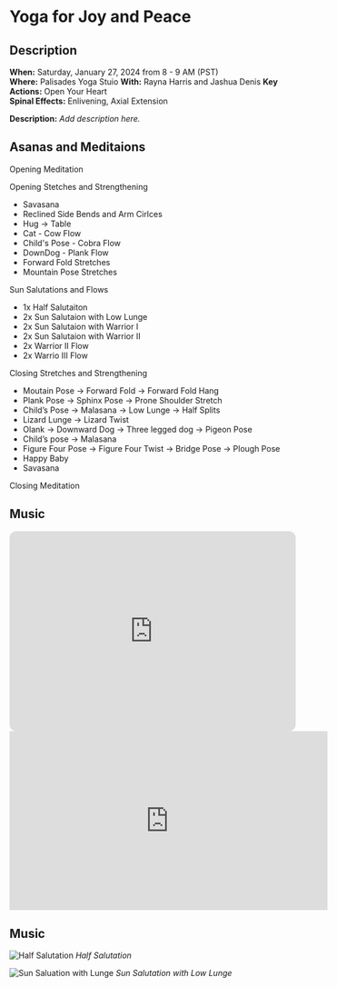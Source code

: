 # Yoga for Joy and Peace

## Description

**When:** Saturday, January 27, 2024 from 8 - 9 AM (PST)   
**Where:** Palisades Yoga Stuio 
**With:** Rayna Harris and Jashua Denis
**Key Actions:** Open Your Heart    
**Spinal Effects:** Enlivening, Axial Extension

**Description:**  _Add description here._

## Asanas and Meditaions

Opening Meditation

Opening Stetches and Strengthening
- Savasana
- Reclined Side Bends and Arm Cirlces
- Hug → Table 
- Cat - Cow Flow
- Child's Pose - Cobra Flow
- DownDog - Plank Flow
- Forward Fold Stretches
- Mountain Pose Stretches

Sun Salutations and Flows
- 1x Half Salutaiton
- 2x Sun Salutaion with Low Lunge
- 2x Sun Salutaion with Warrior I
- 2x Sun Salutaion with Warrior II
- 2x Warrior II Flow
- 2x Warrio III Flow

Closing Stretches and Strengthening
- Moutain Pose →  Forward Fold →  Forward Fold Hang
- Plank Pose → Sphinx Pose → Prone Shoulder Stretch
- Child’s Pose → Malasana → Low Lunge → Half Splits
- Lizard Lunge → Lizard Twist
- Olank → Downward Dog → Three legged dog → Pigeon Pose
- Child’s pose → Malasana
- Figure Four Pose → Figure Four Twist → Bridge Pose → Plough Pose
- Happy Baby 
- Savasana

Closing Meditation
 

## Music

<iframe style="border-radius:12px" src="https://open.spotify.com/embed/playlist/6nJ3UHnXouuSo34tuFPPSd?utm_source=generator" width="100%" height="352" frameBorder="0" allowfullscreen="" allow="autoplay; clipboard-write; encrypted-media; fullscreen; picture-in-picture" loading="lazy"></iframe>  

<iframe width="560" height="315" src="https://www.youtube.com/embed/tHZAcgcvHS0?si=aA-IarYI--bMtZQq" title="YouTube video player" frameborder="0" allow="accelerometer; autoplay; clipboard-write; encrypted-media; gyroscope; picture-in-picture; web-share" allowfullscreen></iframe>


## Music

![Half Salutation](https://www.dummies.com/wp-content/uploads/384096.image0.jpg) _Half Salutation_  

![Sun Saluation with Lunge](https://solyogacentre.files.wordpress.com/2014/03/sun-salutation.png) _Sun Salutation with Low Lunge_

